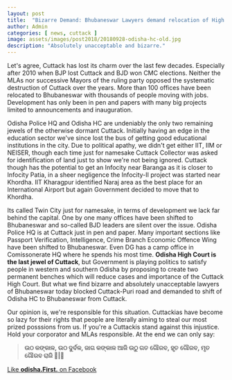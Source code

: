 ```yaml
---
layout: post
title:  "Bizarre Demand: Bhubaneswar Lawyers demand relocation of High Court of Odisha from Cuttack"
author: Admin
categories: [ news, cuttack ]
image: assets/images/post2018/20180928-odisha-hc-old.jpg
description: "Absolutely unacceptable and bizarre."
---
```

<amp-img width="800" height="400" layout="responsive" src="https://cuttack.top/assets/images/post2018/20180928-odisha-hc-old.jpg"></amp-img>

<amp-carousel width="400"
  height="300"
  layout="responsive"
  type="slides"
  autoplay
  delay="2000">
  <amp-img src="https://ampbyexample.com/components/amp-carousel/img/image1.jpg"
    width="400"
    height="300"
    layout="responsive"
    alt="a sample image"></amp-img>
  <amp-img src="https://ampbyexample.com/components/amp-carousel/img/image2.jpg"
    width="400"
    height="300"
    layout="responsive"
    alt="another sample image"></amp-img>
  <amp-img src="https://ampbyexample.com/components/amp-carousel/img/image3.jpg"
    width="400"
    height="300"
    layout="responsive"
    alt="and another sample image"></amp-img>
</amp-carousel>

Let's agree, Cuttack has lost its charm over the last few decades. Especially after 2010 when BJP lost Cuttack and BJD won CMC elections. Neither the MLAs nor successive Mayors of the ruling party opposed the systematic destruction of Cuttack over the years. More than 100 offices have been relocated to Bhubaneswar with thousands of people moving with jobs. Development has only been in pen and papers with many big projects limited to announcements and inauguration.

Odisha Police HQ and Odisha HC are undeniably the only two remaining jewels of the otherwise dormant Cuttack. Initially having an edge in the education sector we've since lost the bus of getting good educational institutions in the city. Due to political apathy, we didn't get either IIT, IIM or NEISER, though each time just for namesake Cuttack Collector was asked for identification of land just to show we're not being ignored. Cuttack though has the potential to get an Infocity near Baranga as it is closer to Infocity Patia, in a sheer negligence the Infocity-II project was started near Khordha. IIT Kharagpur identified Naraj area as the best place for an International Airport but again Government decided to move that to Khordha.

Its called Twin City just for namesake, in terms of development we lack far behind the capital. One by one many offices have been shifted to Bhubaneswar and so-called BJD leaders are silent over the issue. Odisha Police HQ is at Cuttack just in pen and paper. Many important sections like Passport Verification, Intelligence, Crime Branch Economic Offence Wing have been shifted to Bhubaneswar. Even DG has a camp office in Comissonerate HQ where he spends his most time. **Odisha High Court is the last jewel of Cuttack**, but Government is playing politics to satisfy people in western and southern Odisha by proposing to create two permanent benches which will reduce cases and importance of the Cuttack High Court. But what we find bizarre and absolutely unacceptable lawyers of Bhubaneswar today blocked Cuttack-Puri road and demanded to shift of Odisha HC to Bhubaneswar from Cuttack.

Our opinion is, we're responsible for this situation. Cuttackias have become so lazy for their rights that people are literally aiming to steal our most prized posssions from us. If you're a Cuttackis stand against this injustice. Hold your corporator and MLAs responsible. At the end we can only say:

>**ଉଠ କଙ୍କାଳ, ଉଠ ଦୁର୍ବଳ, ଜାଗ କଙ୍କାଳ ଆଜି
ଉଠୁ ଗତ ଗୌରବ, ହୃତ ଗୌରବ, ମୃତ ଗୌରବ ରାଜି ୤|୤**


<a href="https://facebook.com/odishafirst">Like **odisha.First.** on Facebook</a>
